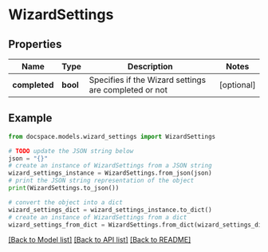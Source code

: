 # WizardSettings


## Properties

Name | Type | Description | Notes
------------ | ------------- | ------------- | -------------
**completed** | **bool** | Specifies if the Wizard settings are completed or not | [optional] 

## Example

```python
from docspace.models.wizard_settings import WizardSettings

# TODO update the JSON string below
json = "{}"
# create an instance of WizardSettings from a JSON string
wizard_settings_instance = WizardSettings.from_json(json)
# print the JSON string representation of the object
print(WizardSettings.to_json())

# convert the object into a dict
wizard_settings_dict = wizard_settings_instance.to_dict()
# create an instance of WizardSettings from a dict
wizard_settings_from_dict = WizardSettings.from_dict(wizard_settings_dict)
```
[[Back to Model list]](../README.md#documentation-for-models) [[Back to API list]](../README.md#documentation-for-api-endpoints) [[Back to README]](../README.md)


